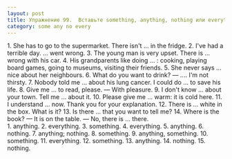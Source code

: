 ```yaml
---
layout: post
title: Упражнение 99.  Вставьте something, anything, nothing или everything.
category: some any no every
---
```

<section class="question">
1. She has to go to the supermarket. There isn't ... in the fridge. 2. I've had a terrible day. ... went wrong. 3. The young man is very upset. There is ... wrong with his car. 4. His grandparents like doing ... : cooking, playing board games, going to museums, visiting their friends. 5. She never says ... nice about her neighbours. 6. What do you want to drink? — .... I'm not thirsty. 7. Nobody told me ... about his lung cancer. I could do ... to save his life. 8. Give me ... to read, please. — With pleasure. 9. I don't know ... about your town. Tell me ... about it. 10. Please give me ... warm: it is cold here. 11. I understand ... now. Thank you for your explanation. 12. There is ... white in the box. What is it? 13. Is there ... that you want to tell me? 14. Where is the book? — It is on the table. — No, there is ... there.
</section>

<section class="answer">
1. anything. 2. everything. 3. something. 4. everything. 5. anything. 6. nothing. 7. anything; nothing. 8. something. 9. anything, something. 10. something. 11. everything. 12. something. 13. anything. 14. nothing. 15. nothing.
</section>